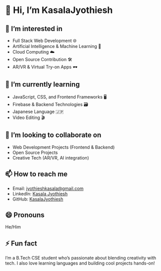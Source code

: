 # 👋 Hi, I’m KasalaJyothiesh

## 👀 I’m interested in
- Full Stack Web Development 🌐
- Artificial Intelligence & Machine Learning 🤖
- Cloud Computing ☁️
- Open Source Contribution 🛠️
- AR/VR & Virtual Try-on Apps 🕶️

## 🌱 I’m currently learning
- JavaScript, CSS, and Frontend Frameworks 🖥️
- Firebase & Backend Technologies 🗃️
- Japanese Language 🇯🇵
- Video Editing 🎬

## 💞️ I’m looking to collaborate on
- Web Development Projects (Frontend & Backend)
- Open Source Projects
- Creative Tech (AR/VR, AI integration)

## 📫 How to reach me
- Email: jyothieshkasala@gmail.com
- LinkedIn: [Kasala Jyothiesh](https://www.linkedin.com/in/jyothiesh-kasala)
- GitHub: [KasalaJyothiesh](https://github.com/KasalaJyothiesh)

## 😄 Pronouns
He/Him

## ⚡ Fun fact
I’m a B.Tech CSE student who’s passionate about blending creativity with tech. I also love learning languages and building cool projects hands-on!
